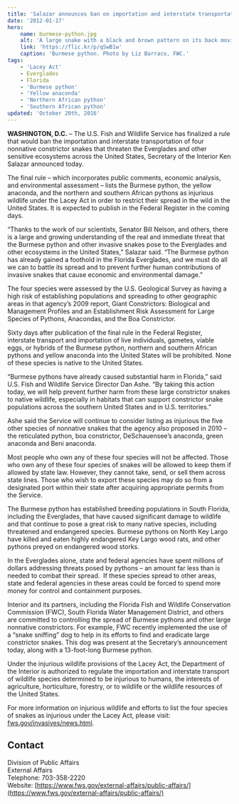 ```yaml
---
title: 'Salazar announces ban on importation and interstate transportation of four giant snakes that threaten Everglades'
date: '2012-01-17'
hero:
    name: burmese-python.jpg
    alt: 'A large snake with a black and brown pattern on its back moving through the grass.'
    link: 'https://flic.kr/p/qSwB1w'
    caption: 'Burmese python. Photo by Liz Barraco, FWC.'
tags:
    - 'Lacey Act'
    - Everglades
    - Florida
    - 'Burmese python'
    - 'Yellow anaconda'
    - 'Northern African python'
    - 'Southern African python'
updated: 'October 20th, 2016'
---
```


**WASHINGTON, D.C.** – The U.S. Fish and Wildlife Service has finalized a rule that would ban the importation and interstate transportation of four nonnative constrictor snakes that threaten the Everglades and other sensitive ecosystems across the United States, Secretary of the Interior Ken Salazar announced today.  

The final rule – which incorporates public comments, economic analysis, and environmental assessment – lists the Burmese python, the yellow anaconda, and the northern and southern African pythons as injurious wildlife under the Lacey Act in order to restrict their spread in the wild in the United States. It is expected to publish in the Federal Register in the coming days.  

“Thanks to the work of our scientists, Senator Bill Nelson, and others, there is a large and growing understanding of the real and immediate threat that the Burmese python and other invasive snakes pose to the Everglades and other ecosystems in the United States,” Salazar said. “The Burmese python has already gained a foothold in the Florida Everglades, and we must do all we can to battle its spread and to prevent further human contributions of invasive snakes that cause economic and environmental damage.”  

The four species were assessed by the U.S. Geological Survey as having a high risk of establishing populations and spreading to other geographic areas in that agency’s 2009 report, Giant Constrictors: Biological and Management Profiles and an Establishment Risk Assessment for Large Species of Pythons, Anacondas, and the Boa Constrictor.  

Sixty days after publication of the final rule in the Federal Register, interstate transport and importation of live individuals, gametes, viable eggs, or hybrids of the Burmese python, northern and southern African pythons and yellow anaconda into the United States will be prohibited. None of these species is native to the United States.  

“Burmese pythons have already caused substantial harm in Florida,” said U.S. Fish and Wildlife Service Director Dan Ashe. “By taking this action today, we will help prevent further harm from these large constrictor snakes to native wildlife, especially in habitats that can support constrictor snake populations across the southern United States and in U.S. territories.”  

Ashe said the Service will continue to consider listing as injurious the five other species of nonnative snakes that the agency also proposed in 2010 – the reticulated python, boa constrictor, DeSchauensee’s anaconda, green anaconda and Beni anaconda.  

Most people who own any of these four species will not be affected. Those who own any of these four species of snakes will be allowed to keep them if allowed by state law. However, they cannot take, send, or sell them across state lines. Those who wish to export these species may do so from a designated port within their state after acquiring appropriate permits from the Service.  

The Burmese python has established breeding populations in South Florida, including the Everglades, that have caused significant damage to wildlife and that continue to pose a great risk to many native species, including threatened and endangered species. Burmese pythons on North Key Largo have killed and eaten highly endangered Key Largo wood rats, and other pythons preyed on endangered wood storks.  

In the Everglades alone, state and federal agencies have spent millions of dollars addressing threats posed by pythons – an amount far less than is needed to combat their spread.  If these species spread to other areas, state and federal agencies in these areas could be forced to spend more money for control and containment purposes.  

Interior and its partners, including the Florida Fish and Wildlife Conservation Commission (FWC), South Florida Water Management District, and others are committed to controlling the spread of Burmese pythons and other large nonnative constrictors. For example, FWC recently implemented the use of a “snake sniffing” dog to help in its efforts to find and eradicate large constrictor snakes. This dog was present at the Secretary’s announcement today, along with a 13-foot-long Burmese python.  

Under the injurious wildlife provisions of the Lacey Act, the Department of the Interior is authorized to regulate the importation and interstate transport of wildlife species determined to be injurious to humans, the interests of agriculture, horticulture, forestry, or to wildlife or the wildlife resources of the United States.  

For more information on injurious wildlife and efforts to list the four species of snakes as injurious under the Lacey Act, please visit: [fws.gov/invasives/news.html](http://www.fws.gov/invasives/news.html).

## Contact

Division of Public Affairs  
External Affairs  
Telephone: 703-358-2220  
Website: [https://www.fws.gov/external-affairs/public-affairs/](https://www.fws.gov/external-affairs/public-affairs/)
